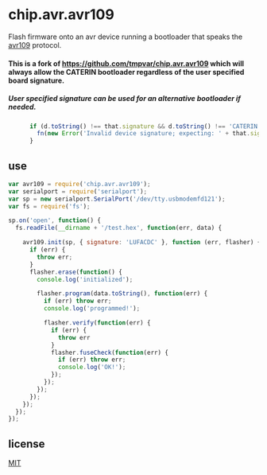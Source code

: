 # chip.avr.avr109

Flash firmware onto an avr device running a bootloader that speaks the [avr109](http://www.atmel.com/images/doc1644.pdf) protocol.


#### This is a fork of https://github.com/tmpvar/chip.avr.avr109 which will always allow the CATERIN bootloader regardless of the user specified board signature.
##### User specified signature can be used for an alternative bootloader if needed.
```javascript
      if (d.toString() !== that.signature && d.toString() !== 'CATERIN') { // avr109 will always accept CATERIN bootloader
        fn(new Error('Invalid device signature; expecting: ' + that.signature + ' or CATERIN - received: ' + d.toString()));
      }
```

## use

```javascript
var avr109 = require('chip.avr.avr109');
var serialport = require('serialport');
var sp = new serialport.SerialPort('/dev/tty.usbmodemfd121');
var fs = require('fs');

sp.on('open', function() {
  fs.readFile(__dirname + '/test.hex', function(err, data) {

    avr109.init(sp, { signature: 'LUFACDC' }, function (err, flasher) {
      if (err) {
        throw err;
      }
      flasher.erase(function() {
        console.log('initialized');

        flasher.program(data.toString(), function(err) {
          if (err) throw err;
          console.log('programmed!');

          flasher.verify(function(err) {
            if (err) {
              throw err
            }
            flasher.fuseCheck(function(err) {
              if (err) throw err;
              console.log('OK!');
            });
          });
        });
      });
    });
  });
});
```

## license

[MIT](LICENSE.txt)
